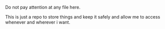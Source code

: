 Do not pay attention at any file here.

This is just a repo to store things and keep it safely and allow me to access whenever and wherever i want.
